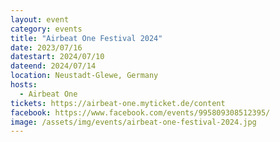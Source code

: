 ```yaml
---
layout: event
category: events
title: "Airbeat One Festival 2024"
date: 2023/07/16
datestart: 2024/07/10
dateend: 2024/07/14
location: Neustadt-Glewe, Germany
hosts:
  - Airbeat One
tickets: https://airbeat-one.myticket.de/content
facebook: https://www.facebook.com/events/995809308512395/
image: /assets/img/events/airbeat-one-festival-2024.jpg
---
```

